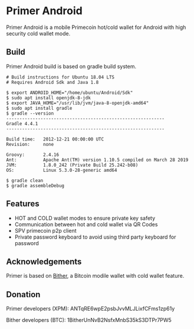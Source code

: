 Primer Android
==============

Primer Android is a mobile Primecoin hot/cold wallet for Android with high security cold wallet mode.

## Build

Primer Android build is based on gradle build system.

```
# Build instructions for Ubuntu 18.04 LTS
# Requires Android Sdk and Java 1.8

$ export ANDROID_HOME="/home/ubuntu/Android/Sdk"
$ sudo apt install openjdk-8-jdk
$ export JAVA_HOME="/usr/lib/jvm/java-8-openjdk-amd64"
$ sudo apt install gradle
$ gradle --version
------------------------------------------------------------
Gradle 4.4.1
------------------------------------------------------------

Build time:   2012-12-21 00:00:00 UTC
Revision:     none

Groovy:       2.4.16
Ant:          Apache Ant(TM) version 1.10.5 compiled on March 28 2019
JVM:          1.8.0_242 (Private Build 25.242-b08)
OS:           Linux 5.3.0-28-generic amd64

$ gradle clean
$ gradle assembleDebug
```

## Features

* HOT and COLD wallet modes to ensure private key safety
* Communication between hot and cold wallet via QR Codes
* SPV primecoin p2p client
* Private password keyboard to avoid using third party keyboard for password

## Acknowledgements

Primer is based on [Bither](https://github.com/bither/bither-android), a Bitcoin modile wallet with cold wallet feature.

## Donation

Primer developers (XPM): ANTqRE6wpE2psbJvvMLJLixfCFms1zp61y

Bither developers (BTC): 1BitherUnNvB2NsfxMnbS35kS3DTPr7PW5

